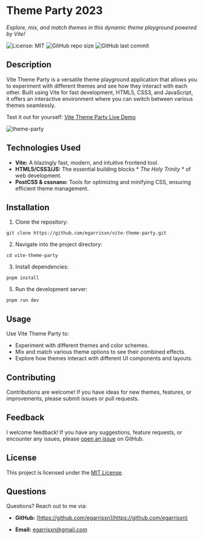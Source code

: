 # Theme Party 2023

_Explore, mix, and match themes in this dynamic theme playground powered by Vite!_

![License: MIT](https://img.shields.io/badge/License-MIT-yellow.svg) ![GitHub repo size](https://img.shields.io/github/repo-size/egarrisxn/theme-party-2023) ![GitHub last commit](https://img.shields.io/github/last-commit/egarrisxn/theme-party-2023)

## Description

Vite Theme Party is a versatile theme playground application that allows you to experiment with different themes and see how they interact with each other. Built using Vite for fast development, HTML5, CSS3, and JavaScript, it offers an interactive environment where you can switch between various themes seamlessly.

Test it out for yourself: [Vite Theme Party Live Demo](https://vite-theme-party.netlify.app/)

![theme-party](https://github.com/egarrisxn/vite-theme-party/assets/126130230/6379e181-67d9-4b1d-89dc-6c249586defa)

## Technologies Used

- **Vite:** A blazingly fast, modern, and intuitive frontend tool.
- **HTML5/CSS3/JS:** The essential building blocks * _The Holy Trinity_ * of web development.
- **PostCSS & cssnano:** Tools for optimizing and minifying CSS, ensuring efficient theme management.

## Installation

1. Clone the repository:
```
git clone https://github.com/egarrisxn/vite-theme-party.git
```
2. Navigate into the project directory:
```
cd vite-theme-party
```
3. Install dependencies:
```
pnpm install
```
5. Run the development server:
```
pnpm run dev
```

## Usage

Use Vite Theme Party to:

- Experiment with different themes and color schemes.
- Mix and match various theme options to see their combined effects.
- Explore how themes interact with different UI components and layouts.

## Contributing

Contributions are welcome! If you have ideas for new themes, features, or improvements, please submit issues or pull requests.

## Feedback

I welcome feedback! If you have any suggestions, feature requests, or encounter any issues, please [open an issue](https://github.com/egarrisxn/vite-theme-party/issues) on GitHub.

## License

This project is licensed under the [MIT License](LICENSE).

## Questions

Questions? Reach out to me via:

- **GitHub:** [https://github.com/egarrisxn](https://github.com/egarrisxn)

- **Email:** egarrisxn@gmail.com
